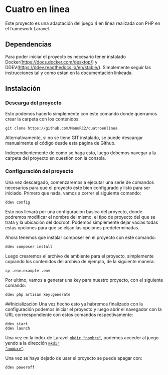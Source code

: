 # Cuatro en linea

Este proyecto es una adaptación del juego 4 en linea realizada con PHP en el framework Laravel.

## Dependencias

Para poder iniciar el proyecto es necesario tener instalado Docker(https://docs.docker.com/desktop/) y DDEV(https://ddev.readthedocs.io/en/stable/). Simplemente seguir las instrucciones tal y como estan en la documentación linkeada.

## Instalación

### Descarga del proyecto

Esto podemos hacerlo simplemente con este comando donde querramos crear la carpeta con los contenidos:
```shell
git clone https://github.com/ManuRC2/cuatroenlinea
```
Alternativamente, si no se tiene GIT instalado, se puede descargar manualmente el código desde esta página de Github.

Independientemente de como se haga esto, luego debemos navegar a la carpeta del proyecto en cuestión con la consola.

### Configuración del proyecto

Una vez descargado, comenzaremos a ejecutar una serie de comandos necesarios para que el proyecto este bien configurado y listo para ser iniciado.
Primero que nada, vamos a correr el siguiente comando:
```shell
ddev config
```
Esto nos llevará por una configuración basica del proyecto, donde podremos modificar el nombre del mismo, el tipo de proyecto del que se trata y la ubicación del docroot. Podemos simplemente dejar vacías todas estas opciones para que se elijan las opciones predeterminadas.

Ahora tenemos que instalar composer en el proyecto con este comando:
```shell
ddev composer install
```

Luego crearemos el archivo de ambiente para el proyecto, simplemente copiando los contenidos del archivo de ejemplo, de la siguiente manera:
```shell
cp .env.example .env
```

Por ultimo, vamos a generar una key para nuestro proyecto, con el siguiente comando:
```shell
ddev php artisan key:generate
```

##Inicialización
Una vez hecho esto ya habremos finalizado con la configuración podemos iniciar el proyecto y luego abrir el navegador con la URL correespondiente con estos comandos respectivamente:
```shell
ddev start
ddev launch
```
Una vez en la index de Laravel <code>[mkdir "nombre"](https://cuatroenlinea.ddev.site)</code>, podemos acceder al juego yendo a la dirección <code>[mkdir "nombre"](https://cuatroenlinea.ddev.site/jugar/{números})</code>. 

Una vez se haya dejado de usar el proyecto se puede apagar con:
```shell
ddev poweroff
```
